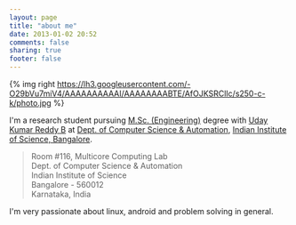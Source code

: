 ```yaml
---
layout: page
title: "about me"
date: 2013-01-02 20:52
comments: false
sharing: true
footer: false
---
```


{% img right https://lh3.googleusercontent.com/-O29bVu7miV4/AAAAAAAAAAI/AAAAAAAABTE/AfOJKSRClIc/s250-c-k/photo.jpg %}

I'm a research student pursuing [M.Sc. (Engineering)](http://www.csa.iisc.ernet.in/academics/academics-degrees-mscengg.php) degree with [Uday Kumar Reddy B](http://drona.csa.iisc.ernet.in/~uday/) at [Dept. of Computer Science & Automation](http://www.csa.iisc.ernet.in/index.php), [Indian Institute of Science, Bangalore](http://www.iisc.ernet.in/).

> Room #116, Multicore Computing Lab  
> Dept. of Computer Science & Automation  
> Indian Institute of Science  
> Bangalore - 560012  
> Karnataka, India  

I'm very passionate about linux, android and problem solving in general.
